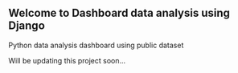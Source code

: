 ## Welcome to Dashboard data analysis using Django
Python data analysis dashboard using public dataset


Will be updating this project soon...
